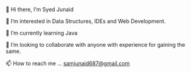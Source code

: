 
👋 Hi there, I’m Syed Junaid

👀 I’m interested in Data Structures, IDEs and Web Development.

🌱 I’m currently learning Java

💞️ I’m looking to collaborate with anyone with experience for gaining the same.

📫 How to reach me ... samjunaid687@gmail.com

